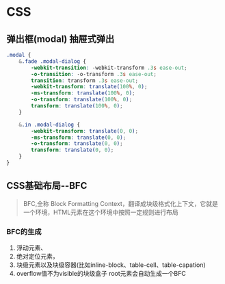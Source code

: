 # CSS

## 弹出框(modal) 抽屉式弹出
```scss
.modal {
    &.fade .modal-dialog {
        -webkit-transition: -webkit-transform .3s ease-out;
        -o-transition: -o-transform .3s ease-out;
        transition: transform .3s ease-out;
        -webkit-transform: translate(100%, 0);
        -ms-transform: translate(100%, 0);
        -o-transform: translate(100%, 0);
        transform: translate(100%, 0);
    }

    &.in .modal-dialog {
        -webkit-transform: translate(0, 0);
        -ms-transform: translate(0, 0);
        -o-transform: translate(0, 0);
        transform: translate(0, 0);
    }
}
```

## CSS基础布局--BFC
> BFC,全称 Block Formatting Context，翻译成块级格式化上下文，它就是一个环境，HTML元素在这个环境中按照一定规则进行布局

### BFC的生成
1. 浮动元素、
2. 绝对定位元素，
3. 块级元素以及块级容器(比如inline-block、table-cell、table-capation)
4. overflow值不为visible的块级盒子
root元素会自动生成一个BFC

